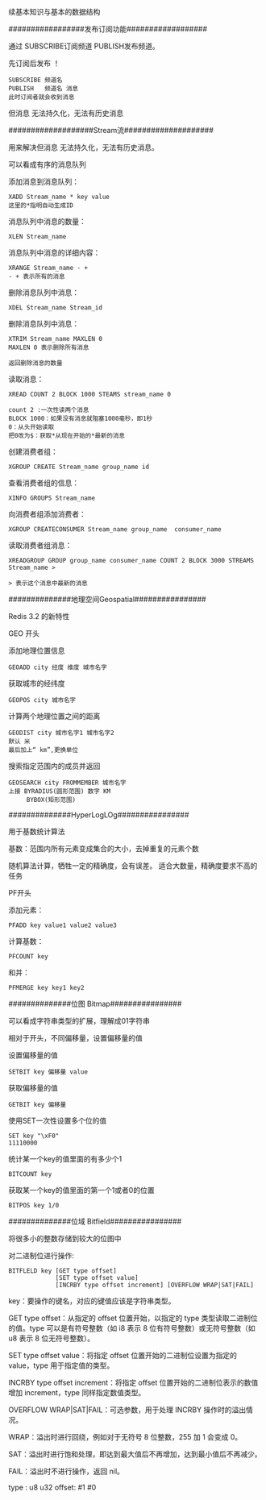 续基本知识与基本的数据结构

#################发布订阅功能##################

通过
    SUBSCRIBE订阅频道
    PUBLISH发布频道。

先订阅后发布  ！

    SUBSCRIBE 频道名
    PUBLISH   频道名 消息
    此时订阅者就会收到消息


但消息 无法持久化，无法有历史消息


###################Stream流####################

用来解决但消息 无法持久化，无法有历史消息。

可以看成有序的消息队列

添加消息到消息队列：

    XADD Stream_name * key value  
    这里的*指明自动生成ID 

消息队列中消息的数量：

    XLEN Stream_name

消息队列中消息的详细内容：

    XRANGE Stream_name - +
    - + 表示所有的消息

删除消息队列中消息：

    XDEL Stream_name Stream_id
   
删除消息队列中消息：

    XTRIM Stream_name MAXLEN 0
    MAXLEN 0 表示删除所有消息

    返回删除消息的数量

读取消息：

    XREAD COUNT 2 BLOCK 1000 STEAMS stream_name 0

    count 2 :一次性读两个消息
    BLOCK 1000：如果没有消息就阻塞1000毫秒，即1秒
    0：从头开始读取
    把0改为$：获取*从现在开始的*最新的消息


创建消费者组：

    XGROUP CREATE Stream_name group_name id

查看消费者组的信息：

    XINFO GROUPS Stream_name

向消费者组添加消费者：

    XGROUP CREATECONSUMER Stream_name group_name  consumer_name

读取消费者组消息：
    
    XREADGROUP GROUP group_name consumer_name COUNT 2 BLOCK 3000 STREAMS Stream_name >

    > 表示这个消息中最新的消息
    

   
##############地理空间Geospatial################


Redis 3.2 的新特性

GEO 开头

添加地理位置信息

    GEOADD city 经度 维度 城市名字

获取城市的经纬度

    GEOPOS city 城市名字

计算两个地理位置之间的距离

    GEODIST city 城市名字1 城市名字2
    默认 米
    最后加上“ km”,更换单位

搜索指定范围内的成员并返回

    GEOSEARCH city FROMMEMBER 城市名字
    上接 BYRADIUS(圆形范围) 数字 KM
         BYBOX(矩形范围)

##############HyperLogLOg################

用于基数统计算法

基数：范围内所有元素变成集合的大小，去掉重复的元素个数


随机算法计算，牺牲一定的精确度，会有误差。
适合大数量，精确度要求不高的任务

PF开头

添加元素：

    PFADD key value1 value2 value3

计算基数：

    PFCOUNT key

和并：

    PFMERGE key key1 key2



##############位图 Bitmap################

可以看成字符串类型的扩展，理解成01字符串

相对于开头，不同偏移量，设置偏移量的值

设置偏移量的值

    SETBIT key 偏移量 value

获取偏移量的值

    GETBIT key 偏移量

使用SET一次性设置多个位的值

    SET key "\xF0"
    11110000

统计某一个key的值里面的有多少个1

    BITCOUNT key

获取某一个key的值里面的第一个1或者0的位置

    BITPOS key 1/0

##############位域 Bitfield################

将很多小的整数存储到较大的位图中

对二进制位进行操作:

    BITFLELD key [GET type offset] 
                 [SET type offset value] 
                 [INCRBY type offset increment] [OVERFLOW WRAP|SAT|FAIL]

key：要操作的键名，对应的键值应该是字符串类型。

GET type offset：从指定的 offset 位置开始，以指定的 type 类型读取二进制位的值。type 可以是有符号整数（如 i8 表示 8 位有符号整数）或无符号整数（如 u8 表示 8 位无符号整数）。

SET type offset value：将指定 offset 位置开始的二进制位设置为指定的 value，type 用于指定值的类型。

INCRBY type offset increment：将指定 offset 位置开始的二进制位表示的数值增加 increment，type 同样指定数值类型。

OVERFLOW WRAP|SAT|FAIL：可选参数，用于处理 INCRBY 操作时的溢出情况。

WRAP：溢出时进行回绕，例如对于无符号 8 位整数，255 加 1 会变成 0。

SAT：溢出时进行饱和处理，即达到最大值后不再增加，达到最小值后不再减少。

FAIL：溢出时不进行操作，返回 nil。

type  : u8  u32
offset: #1 #0